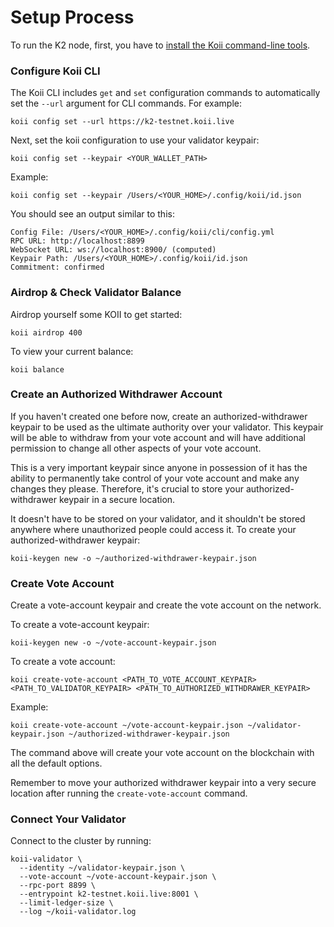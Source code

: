# Setup Process

To run the K2 node, first, you have to [install the Koii command-line tools](https://docs.koii.network/microservices-and-tasks/task-development-guide/task-development-flow/koii-cli).

### Configure Koii CLI

The Koii CLI includes `get` and `set` configuration commands to automatically set the `--url` argument for CLI commands. For example:

```
koii config set --url https://k2-testnet.koii.live
```

Next, set the koii configuration to use your validator keypair:

```
koii config set --keypair <YOUR_WALLET_PATH>
```

Example:

```
koii config set --keypair /Users/<YOUR_HOME>/.config/koii/id.json
```

You should see an output similar to this:

```
Config File: /Users/<YOUR_HOME>/.config/koii/cli/config.yml
RPC URL: http://localhost:8899 
WebSocket URL: ws://localhost:8900/ (computed)
Keypair Path: /Users/<YOUR_HOME>/.config/koii/id.json 
Commitment: confirmed 
```

### Airdrop & Check Validator Balance

Airdrop yourself some KOII to get started:

```
koii airdrop 400
```

To view your current balance:

```
koii balance
```

### Create an Authorized Withdrawer Account

If you haven't created one before now, create an authorized-withdrawer keypair to be used as the ultimate authority over your validator. This keypair will be able to withdraw from your vote account and will have additional permission to change all other aspects of your vote account.&#x20;

This is a very important keypair since anyone in possession of it has the ability to permanently take control of your vote account and make any changes they please. Therefore, it's crucial to store your authorized-withdrawer keypair in a secure location.

It doesn't have to be stored on your validator, and it shouldn't be stored anywhere where unauthorized people could access it. To create your authorized-withdrawer keypair:

```
koii-keygen new -o ~/authorized-withdrawer-keypair.json
```

### Create Vote Account

Create a vote-account keypair and create the vote account on the network.&#x20;

To create a vote-account keypair:

```
koii-keygen new -o ~/vote-account-keypair.json
```

To create a vote account:

```
koii create-vote-account <PATH_TO_VOTE_ACCOUNT_KEYPAIR> <PATH_TO_VALIDATOR_KEYPAIR> <PATH_TO_AUTHORIZED_WITHDRAWER_KEYPAIR>
```

Example:

```
koii create-vote-account ~/vote-account-keypair.json ~/validator-keypair.json ~/authorized-withdrawer-keypair.json
```

The command above will create your vote account on the blockchain with all the default options.

Remember to move your authorized withdrawer keypair into a very secure location after running the `create-vote-account` command.

### Connect Your Validator

Connect to the cluster by running:

```
koii-validator \
  --identity ~/validator-keypair.json \
  --vote-account ~/vote-account-keypair.json \
  --rpc-port 8899 \
  --entrypoint k2-testnet.koii.live:8001 \
  --limit-ledger-size \
  --log ~/koii-validator.log
```





